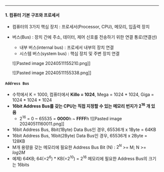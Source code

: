 
---
#### 1. 컴퓨터 기본 구조와 프로세서
- 컴퓨터의 3가지 핵심 장치 : 프로세서(Processor, CPU), 메모리, 입출력 장치
- 버스(Bus) : 장치 간에 주소, 데이터, 제어 신호를 전송하기 위한 연결 통로(연결선)
	- 내부 버스(internal bus) : 프로세서 내부의 장치 연결
	- 시스템 버스(system bus) : 핵심 장치 및 주변 장치 연결
	
	![[Pasted image 20240511155210.png]]
	
	![[Pasted image 20240511155338.png]]

#### `Address Bus`
- 수학에서 K = 1000, 컴퓨터에서 **Killo = 1024**, Mega = 1024 * 1024, Giga = 1024 * 1024 * 1024
- **16bit Address Bus를 갖는 CPU는 직접 지정할 수 있는 메모리 번지가 $2^{16}$ 개 있음**
	- $2^{16}$ = 0 ~ 65535 = **0000**h ~ **FFFF**h
	![[Pasted image 20240511160011.png]]
- 16bit Address Bus, 8bit(1Byte) Data Bus인 경우, 65536개 x 1Byte = 64KB
- 16bit Address Bus, 16bit(2Byte) Data Bus인 경우, 65536개 x 2Byte = 128KB
- M개 용량을 갖는 메모리에 필요한 Address Bus Bit (N) : $2^{N}$ >= M; N >= $log{2}M$
- 예제) 64KB; 64(=$2^{6}$) * KB(=$2^{10}$) = $2^{16}$ 메모리에 필요한 Address Bus의 크기는 16bits